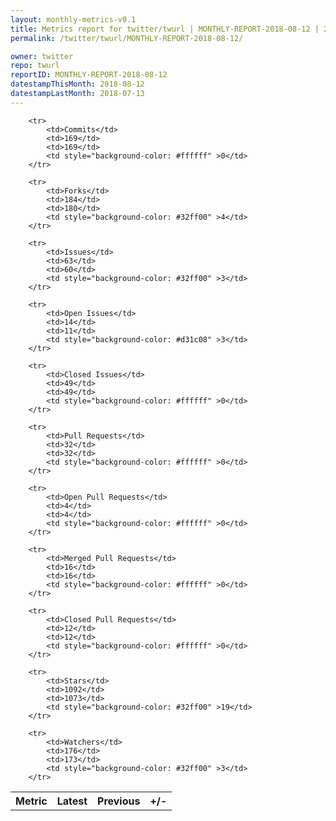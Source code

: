 ```yaml
---
layout: monthly-metrics-v0.1
title: Metrics report for twitter/twurl | MONTHLY-REPORT-2018-08-12 | 2018-08-12
permalink: /twitter/twurl/MONTHLY-REPORT-2018-08-12/

owner: twitter
repo: twurl
reportID: MONTHLY-REPORT-2018-08-12
datestampThisMonth: 2018-08-12
datestampLastMonth: 2018-07-13
---
```



<table style="width: 100%;">
    <tr>
        <th>Metric</th>
        <th>Latest</th>
        <th>Previous</th>
        <th>+/-</th>
    </tr>

        <tr>
            <td>Commits</td>
            <td>169</td>
            <td>169</td>
            <td style="background-color: #ffffff" >0</td>
        </tr>
        
        <tr>
            <td>Forks</td>
            <td>184</td>
            <td>180</td>
            <td style="background-color: #32ff00" >4</td>
        </tr>
        
        <tr>
            <td>Issues</td>
            <td>63</td>
            <td>60</td>
            <td style="background-color: #32ff00" >3</td>
        </tr>
        
        <tr>
            <td>Open Issues</td>
            <td>14</td>
            <td>11</td>
            <td style="background-color: #d31c08" >3</td>
        </tr>
        
        <tr>
            <td>Closed Issues</td>
            <td>49</td>
            <td>49</td>
            <td style="background-color: #ffffff" >0</td>
        </tr>
        
        <tr>
            <td>Pull Requests</td>
            <td>32</td>
            <td>32</td>
            <td style="background-color: #ffffff" >0</td>
        </tr>
        
        <tr>
            <td>Open Pull Requests</td>
            <td>4</td>
            <td>4</td>
            <td style="background-color: #ffffff" >0</td>
        </tr>
        
        <tr>
            <td>Merged Pull Requests</td>
            <td>16</td>
            <td>16</td>
            <td style="background-color: #ffffff" >0</td>
        </tr>
        
        <tr>
            <td>Closed Pull Requests</td>
            <td>12</td>
            <td>12</td>
            <td style="background-color: #ffffff" >0</td>
        </tr>
        
        <tr>
            <td>Stars</td>
            <td>1092</td>
            <td>1073</td>
            <td style="background-color: #32ff00" >19</td>
        </tr>
        
        <tr>
            <td>Watchers</td>
            <td>176</td>
            <td>173</td>
            <td style="background-color: #32ff00" >3</td>
        </tr>
        
</table>
